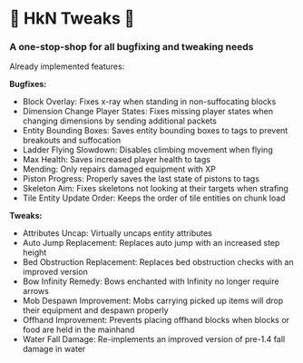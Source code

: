 # 🔧 HkN Tweaks 🔧
### A one-stop-shop for all bugfixing and tweaking needs

Already implemented features:

**Bugfixes:**
* Block Overlay: Fixes x-ray when standing in non-suffocating blocks
* Dimension Change Player States: Fixes missing player states when changing dimensions by sending additional packets
* Entity Bounding Boxes: Saves entity bounding boxes to tags to prevent breakouts and suffocation
* Ladder Flying Slowdown: Disables climbing movement when flying
* Max Health: Saves increased player health to tags
* Mending: Only repairs damaged equipment with XP
* Piston Progress: Properly saves the last state of pistons to tags
* Skeleton Aim: Fixes skeletons not looking at their targets when strafing
* Tile Entity Update Order: Keeps the order of tile entities on chunk load

**Tweaks:**
* Attributes Uncap: Virtually uncaps entity attributes
* Auto Jump Replacement: Replaces auto jump with an increased step height
* Bed Obstruction Replacement: Replaces bed obstruction checks with an improved version
* Bow Infinity Remedy: Bows enchanted with Infinity no longer require arrows
* Mob Despawn Improvement: Mobs carrying picked up items will drop their equipment and despawn properly
* Offhand Improvement: Prevents placing offhand blocks when blocks or food are held in the mainhand
* Water Fall Damage: Re-implements an improved version of pre-1.4 fall damage in water